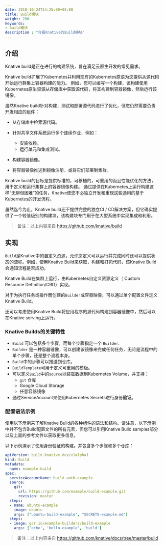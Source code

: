 ```yaml
---
date: 2018-10-24T14:25:00+08:00
title: Build模块
weight: 200
keywords:
- Build模块
description : "介绍Knative的Build模块"
---
```


## 介绍

Knative build是正在进行的构建系统，旨在满足云原生开发的常见需求。

Knative build扩展了Kubernetes并利用现有的Kubernetes原语为您提供从源代码开始运行群集上容器构建的能力。 例如，您可以编写一个构建，该构建使用Kubernetes原生资源从存储库中获取源代码，将其构建到容器镜像，然后运行该镜像。

虽然Knative build针对构建，测试和部署源代码进行了优化，但您仍然需要负责开发相应的组件：

- 从存储库中检索源代码。
- 针对共享文件系统运行多个连续作业，例如：

	* 安装依赖。
	* 运行单元和集成测试。

- 构建容器镜像。
- 将容器镜像推送到镜像注册，或将它们部署到集群。

Knative build的目标是提供标准的，可移植的，可重用的而且性能优化的方法，用于定义和运行集群上的容器镜像构建。 通过提供在Kubernetes上运行构建这样“无聊但困难”的任务，Knative使您不必独立开发和重现这些通用的基于Kubernetes的开发流程。

虽然迄今为止，Knative build还不提供完整的独立CI / CD解决方案，但它确实提供了一个较低级别的构建块，该构建块专门用于在大型系统中实现集成和利用。

> 备注：以上内容来自 https://github.com/knative/build 

## 实现

`Build`是Knative中的自定义资源，允许您定义可以运行并完成同时还可以提供状态的流程。例如，使用Knative Build来获取，构建和打包代码，该Knative Build会通知流程是否成功。

Knative Build在集群上运行，由Kubernetes自定义资源定义（ Custom Resource Definition/CRD）实现。

对于为执行任务或操作而创建的`Builder`或容器映像，可以通过单个配置文件定义Knative Build。

还可以考虑使用Knative Build将应用程序的源代码构建到容器镜像中，然后可以在Knative serving上运行。 

### Knative Builds的关键特性

- `Build` 可以包括多个步骤，而每个步骤指定一个 `Builder`.  
- `Builder` 是一种容器镜像，可以创建该镜像来完成任何任务，无论是流程中的单个步骤，还是整个流程本身。
- `Build`中的步骤可以推送到仓库。
- `BuildTemplate`可用于定义可重用的模板。
- 可以定义`Build`中的`source`以装载数据到Kubernetes Volume，并支持：
  - `git` 仓库
  - Google Cloud Storage
  - 任意容器镜像
- 通过ServiceAccount来使用Kubernetes Secrets进行身份**验证**。

### 配置语法示例

使用以下示例来了解Knative Build的各种组件的语法和结构。请注意，以下示例中并不包含Build配置文件的所有元素，但您可以引用Knative Build samples部分以及上面的参考文件以获取更多信息。

以下示例演示了使用身份验证的构建，并包含多个步骤和多个仓库：

```yaml
apiVersion: build.knative.dev/v1alpha1
kind: Build
metadata:
  name: example-build
spec:
  serviceAccountName: build-auth-example
  source:
    git:
      url: https://github.com/example/build-example.git
      revision: master
  steps:
  - name: ubuntu-example
    image: ubuntu
    args: ["ubuntu-build-example", "SECRETS-example.md"]
  steps:
  - image: gcr.io/example-builders/build-example
    args: ['echo', 'hello-example', 'build']
```



> 备注：以上内容来自 https://github.com/knative/docs/tree/master/build 